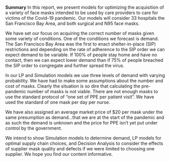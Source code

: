 
**Summary**
In this report, we present models for optimizing the acquisition of a variety of face masks intended to be used by care providers to care for victims of the Covid-19 pandemic.
Our models will consider 33 hospitals the San Francisco Bay Area, and both surgical and N95 face masks.

We have set our focus on acquiring the correct number of masks given some variety of conditions.
One of the conditions we forecast is demand. The San Francisco Bay Area was the first to enact shelter-in-place (SIP) restrictions and depending on the rate of adherence to the SIP order we can expect demand to be variable. If 100% of people stay home and have no contact, then we can expect lower demand than if 75% of people breached the SIP order to congregate and further spread the virus. 

In our LP and Simulation models we use three levels of demand with varying probability.
We have had to make some assumptions about the number and cost of masks. Clearly the situation is so dire that calculating the pre-pandemic number of masks is not viable. There are not enough masks to use the standard protocol of “one set of PPE per patient visit”. We have used the standard of one mask per day per nurse. 

We have also assigned an average market price of $20 per mask under the same presumption as demand…that we are at the start of the pandemic and as such the demand is unknown and the price for PPE isn’t yet put under control by the government.

We intend to show Simulation models to determine demand, LP models for optimal supply chain choices, and Decision Analysis to consider the effects of supplier mask quality and defects if we were limited to choosing one supplier. We hope you find our content informative.
